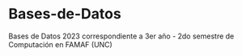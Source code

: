 # Bases-de-Datos
Bases de Datos 2023 correspondiente a 3er año - 2do semestre de Computación en FAMAF (UNC)
